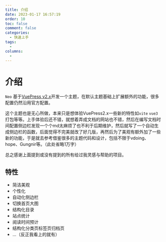 ```yaml
---
title: 介绍
date: 2023-01-17 16:57:19
order: 10
toc: false
comment: false
categories:
  - 快速上手
tags:
  - 
columns:
  - 
---
```

# 介绍

`Neo` 基于[VuePress v2.x](https://v2.vuepress.vuejs.org/zh/)开发一个主题，在默认主题基础上扩展额外的功能，很多配置仍然沿用官方配置。

这个主题也是无心所做，本来只是想体验VuePress2.x一些新的特性如`vite` `vue3` 打包等等。上手体验后还不错，就想着弄成文档的网站也不错，然后在编写文档时间配置侧边栏发现一个个md太麻烦了也不利于后期维护，然后就写了一个自动生成侧边栏的函数，后面觉得不完美就改了好几版，再然后为了美观有额外加了一些新的功能，于是就去参考借鉴很多的主题代码和设计，包括不限于vdoing、hope、Gungnir等。（此处省略1万字）

总之感谢上面提到或没有提到的所有给过我灵感与帮助的项目。

## 特性

- 简洁美观
- 个性化
- 自动化侧边栏
- 切换首页大图
- 结构化目录
- 站点统计
- 阅读时间预计
- 结构化分类页标签页归档页
- ...（反正我看上的就有）

